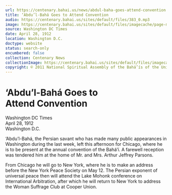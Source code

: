 ```yaml
---
url: https://centenary.bahai.us/news/abdul-baha-goes-attend-convention
title: ‘Abdu’l-Bahá Goes to Attend Convention
audio: https://centenary.bahai.us/sites/default/files/383_0.mp3
image: https://centenary.bahai.us/sites/default/files/imagecache/page-main-image/images/press_clippings/04-28-1912%20Wash%20DC%20Times%20Abdul%20Baha%20Goes%20to%20Convention%28E%29.png
source: Washington DC Times
date: April 28, 1912
location: Washington D.C.
doctype: website
status: search-only
encumbered: false
collection: Centenary News
collectionImage: https://centenary.bahai.us/sites/default/files/imagecache/theme-image/main_image/abdulbaha-overview-small_0.jpg
copyright: © 2011 National Spiritual Assembly of the Bahá’ís of the United States
---
```



# ‘Abdu’l-Bahá Goes to Attend Convention

Washington DC Times  
April 28, 1912  
Washington D.C.  



‘Abdu’l-Bahá, the Persian savant who has made many public appearances in Washington during the last week, left this afternoon for Chicago, where he is to be present at the annual convention of the Bahá’í. A farewell reception was tendered him at the home of Mr. and Mrs. Arthur Jeffrey Parsons.

From Chicago he will go to New York, where he is to make an address before the New York Peace Society on May 12. The Persian exponent of universal peace then will attend the Lake Mohonk conference on International Arbitration, after which he will return to New York to address the Woman Suffrage Club at Cooper Union.